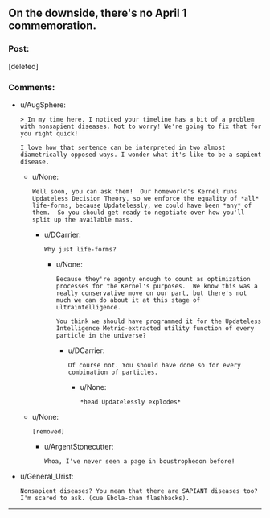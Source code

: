 ## On the downside, there's no April 1 commemoration.

### Post:

[deleted]

### Comments:

- u/AugSphere:
  ```
  > In my time here, I noticed your timeline has a bit of a problem with nonsapient diseases. Not to worry! We're going to fix that for you right quick!

  I love how that sentence can be interpreted in two almost diametrically opposed ways. I wonder what it's like to be a sapient disease.
  ```

  - u/None:
    ```
    Well soon, you can ask them!  Our homeworld's Kernel runs Updateless Decision Theory, so we enforce the equality of *all* life-forms, because Updatelessly, we could have been *any* of them.  So you should get ready to negotiate over how you'll split up the available mass.
    ```

    - u/DCarrier:
      ```
      Why just life-forms?
      ```

      - u/None:
        ```
        Because they're agenty enough to count as optimization processes for the Kernel's purposes.  We know this was a really conservative move on our part, but there's not much we can do about it at this stage of ultraintelligence.

        You think we should have programmed it for the Updateless Intelligence Metric-extracted utility function of every particle in the universe?
        ```

        - u/DCarrier:
          ```
          Of course not. You should have done so for every combination of particles.
          ```

          - u/None:
            ```
            *head Updatelessly explodes*
            ```

  - u/None:
    ```
    [removed]
    ```

    - u/ArgentStonecutter:
      ```
      Whoa, I've never seen a page in boustrophedon before!
      ```

- u/General_Urist:
  ```
  Nonsapient diseases? You mean that there are SAPIANT diseases too? I'm scared to ask. (cue Ebola-chan flashbacks).
  ```

---

